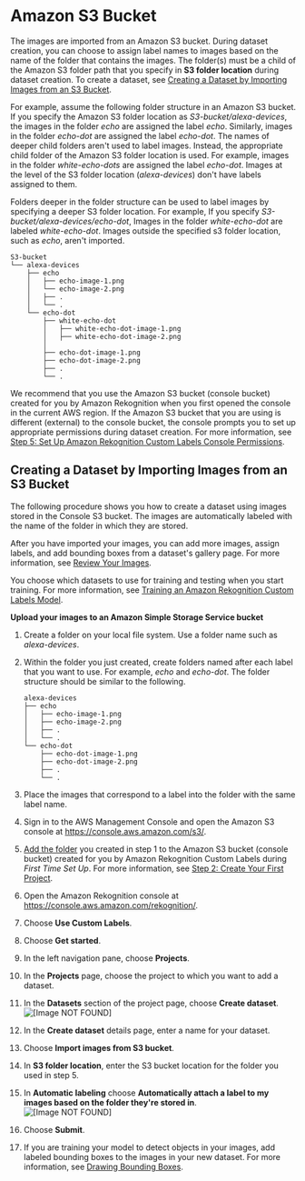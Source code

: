 # Amazon S3 Bucket<a name="cd-s3"></a>

The images are imported from an Amazon S3 bucket\. During dataset creation, you can choose to assign label names to images based on the name of the folder that contains the images\. The folder\(s\) must be a child of the Amazon S3 folder path that you specify in **S3 folder location** during dataset creation\. To create a dataset, see [Creating a Dataset by Importing Images from an S3 Bucket](#cd-procedure)\.

For example, assume the following folder structure in an Amazon S3 bucket\. If you specify the Amazon S3 folder location as *S3\-bucket/alexa\-devices*, the images in the folder *echo* are assigned the label *echo*\. Similarly, images in the folder *echo\-dot* are assigned the label *echo\-dot*\. The names of deeper child folders aren't used to label images\. Instead, the appropriate child folder of the Amazon S3 folder location is used\. For example, images in the folder *white\-echo\-dots* are assigned the label *echo\-dot*\. Images at the level of the S3 folder location \(*alexa\-devices*\) don't have labels assigned to them\.

 Folders deeper in the folder structure can be used to label images by specifying a deeper S3 folder location\. For example, If you specify *S3\-bucket/alexa\-devices/echo\-dot*, Images in the folder *white\-echo\-dot* are labeled *white\-echo\-dot*\. Images outside the specified s3 folder location, such as *echo*, aren't imported\.

```
S3-bucket
└── alexa-devices
    ├── echo
    │   ├── echo-image-1.png
    │   └── echo-image-2.png
    │   ├── .
    │   └── .
    └── echo-dot
        ├── white-echo-dot
        │   ├── white-echo-dot-image-1.png
        │   ├── white-echo-dot-image-2.png
        │
        ├── echo-dot-image-1.png
        ├── echo-dot-image-2.png
        ├── .
        └── .
```

We recommend that you use the Amazon S3 bucket \(console bucket\) created for you by Amazon Rekognition when you first opened the console in the current AWS region\. If the Amazon S3 bucket that you are using is different \(external\) to the console bucket, the console prompts you to set up appropriate permissions during dataset creation\. For more information, see [Step 5: Set Up Amazon Rekognition Custom Labels Console Permissions](su-console-policy.md)\. 

## Creating a Dataset by Importing Images from an S3 Bucket<a name="cd-procedure"></a>

The following procedure shows you how to create a dataset using images stored in the Console S3 bucket\. The images are automatically labeled with the name of the folder in which they are stored\. 

After you have imported your images, you can add more images, assign labels, and add bounding boxes from a dataset's gallery page\. For more information, see [Review Your Images](cd-managing-datasets.md#rv-images)\.

You choose which datasets to use for training and testing when you start training\. For more information, see [Training an Amazon Rekognition Custom Labels Model](tm-train-model.md)\. <a name="cd-upload-s3-bucket"></a>

**Upload your images to an Amazon Simple Storage Service bucket**

1. Create a folder on your local file system\. Use a folder name such as *alexa\-devices*\.

1. Within the folder you just created, create folders named after each label that you want to use\. For example, *echo* and *echo\-dot*\. The folder structure should be similar to the following\.

   ```
   alexa-devices
   ├── echo
   │   ├── echo-image-1.png
   │   ├── echo-image-2.png
   │   ├── .
   │   └── .
   └── echo-dot
       ├── echo-dot-image-1.png
       ├── echo-dot-image-2.png
       ├── .
       └── .
   ```

1. Place the images that correspond to a label into the folder with the same label name\.

1. Sign in to the AWS Management Console and open the Amazon S3 console at [https://console\.aws\.amazon\.com/s3/](https://console.aws.amazon.com/s3/)\.

1. [Add the folder](https://docs.aws.amazon.com/AmazonS3/latest/user-guide/upload-objects.html) you created in step 1 to the Amazon S3 bucket \(console bucket\) created for you by Amazon Rekognition Custom Labels during *First Time Set Up*\. For more information, see [Step 2: Create Your First Project](gs-step-create-bucket.md)\.

1. Open the Amazon Rekognition console at [https://console\.aws\.amazon\.com/rekognition/](https://console.aws.amazon.com/rekognition/)\.

1. Choose **Use Custom Labels**\.

1. Choose **Get started**\. 

1. In the left navigation pane, choose **Projects**\.

1. In the **Projects** page, choose the project to which you want to add a dataset\.

1. In the **Datasets** section of the project page, choose **Create dataset**\.   
![\[Image NOT FOUND\]](http://docs.aws.amazon.com/rekognition/latest/customlabels-dg/images/project-resources.png)

1. In the **Create dataset** details page, enter a name for your dataset\.

1. Choose **Import images from S3 bucket**\.

1. In **S3 folder location**, enter the S3 bucket location for the folder you used in step 5\.

1. In **Automatic labeling** choose **Automatically attach a label to my images based on the folder they're stored in**\.  
![\[Image NOT FOUND\]](http://docs.aws.amazon.com/rekognition/latest/customlabels-dg/images/create-dataset-s3.png)

1. Choose **Submit**\. 

1. If you are training your model to detect objects in your images, add labeled bounding boxes to the images in your new dataset\. For more information, see [Drawing Bounding Boxes](rv-bounding-box.md)\.